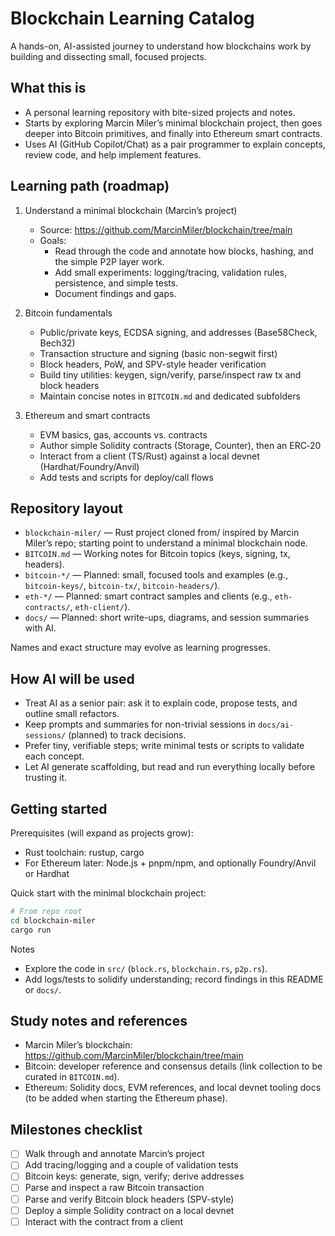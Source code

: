 # Blockchain Learning Catalog

A hands-on, AI-assisted journey to understand how blockchains work by building and dissecting small, focused projects.

## What this is

- A personal learning repository with bite-sized projects and notes.
- Starts by exploring Marcin Miler’s minimal blockchain project, then goes deeper into Bitcoin primitives, and finally into Ethereum smart contracts.
- Uses AI (GitHub Copilot/Chat) as a pair programmer to explain concepts, review code, and help implement features.

## Learning path (roadmap)

1. Understand a minimal blockchain (Marcin’s project)

   - Source: https://github.com/MarcinMiler/blockchain/tree/main
   - Goals:
     - Read through the code and annotate how blocks, hashing, and the simple P2P layer work.
     - Add small experiments: logging/tracing, validation rules, persistence, and simple tests.
     - Document findings and gaps.

2. Bitcoin fundamentals

   - Public/private keys, ECDSA signing, and addresses (Base58Check, Bech32)
   - Transaction structure and signing (basic non-segwit first)
   - Block headers, PoW, and SPV-style header verification
   - Build tiny utilities: keygen, sign/verify, parse/inspect raw tx and block headers
   - Maintain concise notes in `BITCOIN.md` and dedicated subfolders

3. Ethereum and smart contracts
   - EVM basics, gas, accounts vs. contracts
   - Author simple Solidity contracts (Storage, Counter), then an ERC‑20
   - Interact from a client (TS/Rust) against a local devnet (Hardhat/Foundry/Anvil)
   - Add tests and scripts for deploy/call flows

## Repository layout

- `blockchain-miler/` — Rust project cloned from/ inspired by Marcin Miler’s repo; starting point to understand a minimal blockchain node.
- `BITCOIN.md` — Working notes for Bitcoin topics (keys, signing, tx, headers).
- `bitcoin-*/` — Planned: small, focused tools and examples (e.g., `bitcoin-keys/`, `bitcoin-tx/`, `bitcoin-headers/`).
- `eth-*/` — Planned: smart contract samples and clients (e.g., `eth-contracts/`, `eth-client/`).
- `docs/` — Planned: short write-ups, diagrams, and session summaries with AI.

Names and exact structure may evolve as learning progresses.

## How AI will be used

- Treat AI as a senior pair: ask it to explain code, propose tests, and outline small refactors.
- Keep prompts and summaries for non-trivial sessions in `docs/ai-sessions/` (planned) to track decisions.
- Prefer tiny, verifiable steps; write minimal tests or scripts to validate each concept.
- Let AI generate scaffolding, but read and run everything locally before trusting it.

## Getting started

Prerequisites (will expand as projects grow):

- Rust toolchain: rustup, cargo
- For Ethereum later: Node.js + pnpm/npm, and optionally Foundry/Anvil or Hardhat

Quick start with the minimal blockchain project:

```bash
# From repo root
cd blockchain-miler
cargo run
```

Notes

- Explore the code in `src/` (`block.rs`, `blockchain.rs`, `p2p.rs`).
- Add logs/tests to solidify understanding; record findings in this README or `docs/`.

## Study notes and references

- Marcin Miler’s blockchain: https://github.com/MarcinMiler/blockchain/tree/main
- Bitcoin: developer reference and consensus details (link collection to be curated in `BITCOIN.md`).
- Ethereum: Solidity docs, EVM references, and local devnet tooling docs (to be added when starting the Ethereum phase).

## Milestones checklist

- [ ] Walk through and annotate Marcin’s project
- [ ] Add tracing/logging and a couple of validation tests
- [ ] Bitcoin keys: generate, sign, verify; derive addresses
- [ ] Parse and inspect a raw Bitcoin transaction
- [ ] Parse and verify Bitcoin block headers (SPV-style)
- [ ] Deploy a simple Solidity contract on a local devnet
- [ ] Interact with the contract from a client
